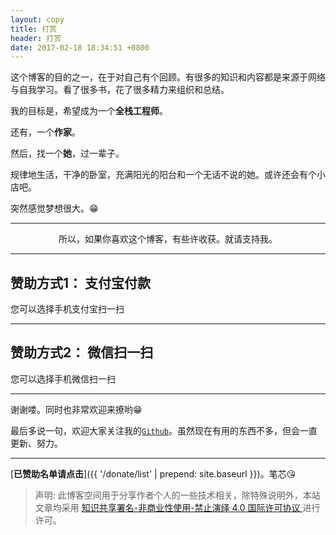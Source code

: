 ```yaml
---
layout: copy
title: 打赏
header: 打赏
date: 2017-02-18 18:34:51 +0800
---
```


这个博客的目的之一，在于对自己有个回顾。有很多的知识和内容都是来源于网络与自我学习。看了很多书，花了很多精力来组织和总结。

我的目标是，希望成为一个**全栈工程师**。

还有，一个**作家**。

然后，找一个**她**，过一辈子。

规律地生活，干净的卧室，充满阳光的阳台和一个无话不说的她。或许还会有个小店吧。

突然感觉梦想很大。😁

-----------------------------------------

<p align="center">所以，如果你喜欢这个博客，有些许收获。就请支持我。</p>

-----------------------------------------

## 赞助方式1： 支付宝付款

您可以选择手机支付宝扫一扫

<!-- <img src="{{ '/styles/images/zhifubao.jpg' | prepend: site.baseurl }}" alt="支付宝二维码付款给乔胜传" /> -->

-----------------------------------------

## 赞助方式2： 微信扫一扫

您可以选择手机微信扫一扫

<!-- ![微信二维码付款给乔胜传]({{ '/styles/images/wechat.jpg' | prepend: site.baseurl }}) -->

------------------------------------------

谢谢喽。同时也非常欢迎来撩哟😁


最后多说一句，欢迎大家关注我的[`Github`](https://github.com/qiaoshengchuan)。虽然现在有用的东西不多，但会一直更新、努力。

-------------------------------------------

[**已赞助名单请点击**]({{ '/donate/list' | prepend: site.baseurl }})。笔芯😘

>声明: 此博客空间用于分享作者个人的一些技术相关，除特殊说明外，本站文章均采用 <a rel="license" href="https://creativecommons.org/licenses/by-nc-nd/4.0/deed.zh"> 知识共享署名-非商业性使用-禁止演绎 4.0 国际许可协议 </a>进行许可。
